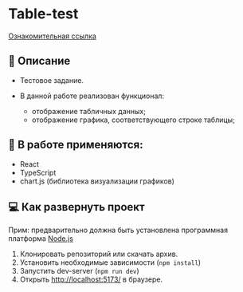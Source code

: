 # Table-test

[Ознакомительная ссылка](https://eugenecod.github.io/table-test/)

## :scroll: Описание

- Тестовое задание.

- В данной работе реализован функционал:
  - отображение табличных данных;
  - отображение графика, соответствующего строке таблицы;

## :toolbox: В работе применяются:

- React
- TypeScript
- chart.js (библиотека визуализации графиков)

## :computer: Как развернуть проект

Прим: предварительно должна быть установлена программная платформа [Node.js](https://nodejs.org)

1. Клонировать репозиторий или скачать архив.
2. Установить необходимые зависимости (`npm install`)
3. Запустить dev-server (`npm run dev`)
4. Открыть [http://localhost:5173/](http://localhost:5173/) в браузере.
